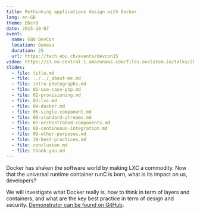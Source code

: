 ```yaml
---
title: Rethinking applications design with Docker
lang: en-GB
theme: bbcrd
date: 2015-10-07
event:
  name: EBU DevCon
  location: Geneva
  duration: 25
  url: https://tech.ebu.ch/events/devcon15
video: https://s3.eu-central-1.amazonaws.com/files.oncletom.io/talks/2015/ebu-devcon.mp4
slides:
  - file: title.md
  - file: ../../_about-me.md
  - file: intro-photographs.md
  - file: 01-use-case-php.md
  - file: 02-provisioning.md
  - file: 03-lxc.md
  - file: 04-docker.md
  - file: 05-single-component.md
  - file: 06-standard-streams.md
  - file: 07-orchestrated-components.md
  - file: 08-continuous-integration.md
  - file: 09-other-purposes.md
  - file: 10-best-practices.md
  - file: conclusion.md
  - file: thank-you.md
---
```


Docker has shaken the software world by making LXC a commodity. Now
that the universal runtime container runC is born, what is its impact on
us, developers?

We will investigate what Docker really is, how to think in term of layers
and containers, and what are the key best practice in term of design and
security. [Demonstrator can be found on GitHub](https://github.com/oncletom/devcon-2015-docker-demonstrator).
